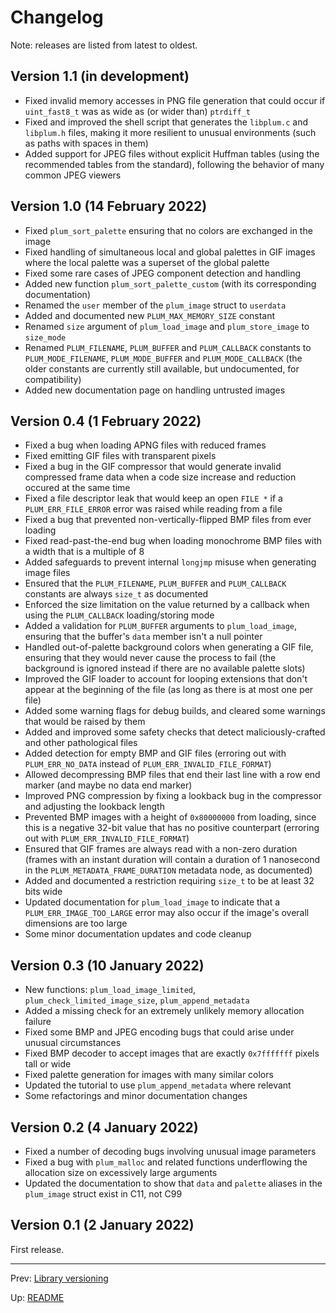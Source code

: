 # Changelog

Note: releases are listed from latest to oldest.

## Version 1.1 (in development)

- Fixed invalid memory accesses in PNG file generation that could occur if `uint_fast8_t` was as wide as (or wider
  than) `ptrdiff_t`
- Fixed and improved the shell script that generates the `libplum.c` and `libplum.h` files, making it more resilient
  to unusual environments (such as paths with spaces in them)
- Added support for JPEG files without explicit Huffman tables (using the recommended tables from the standard),
  following the behavior of many common JPEG viewers

## Version 1.0 (14 February 2022)

- Fixed `plum_sort_palette` ensuring that no colors are exchanged in the image
- Fixed handling of simultaneous local and global palettes in GIF images where the local palette was a superset of the
  global palette
- Fixed some rare cases of JPEG component detection and handling
- Added new function `plum_sort_palette_custom` (with its corresponding documentation)
- Renamed the `user` member of the `plum_image` struct to `userdata`
- Added and documented new `PLUM_MAX_MEMORY_SIZE` constant
- Renamed `size` argument of `plum_load_image` and `plum_store_image` to `size_mode`
- Renamed `PLUM_FILENAME`, `PLUM_BUFFER` and `PLUM_CALLBACK` constants to `PLUM_MODE_FILENAME`, `PLUM_MODE_BUFFER` and
  `PLUM_MODE_CALLBACK` (the older constants are currently still available, but undocumented, for compatibility)
- Added new documentation page on handling untrusted images

## Version 0.4 (1 February 2022)

- Fixed a bug when loading APNG files with reduced frames
- Fixed emitting GIF files with transparent pixels
- Fixed a bug in the GIF compressor that would generate invalid compressed frame data when a code size increase and
  reduction occured at the same time
- Fixed a file descriptor leak that would keep an open `FILE *` if a `PLUM_ERR_FILE_ERROR` error was raised while
  reading from a file
- Fixed a bug that prevented non-vertically-flipped BMP files from ever loading
- Fixed read-past-the-end bug when loading monochrome BMP files with a width that is a multiple of 8
- Added safeguards to prevent internal `longjmp` misuse when generating image files
- Ensured that the `PLUM_FILENAME`, `PLUM_BUFFER` and `PLUM_CALLBACK` constants are always `size_t` as documented
- Enforced the size limitation on the value returned by a callback when using the `PLUM_CALLBACK` loading/storing mode
- Added a validation for `PLUM_BUFFER` arguments to `plum_load_image`, ensuring that the buffer's `data` member isn't
  a null pointer
- Handled out-of-palette background colors when generating a GIF file, ensuring that they would never cause the
  process to fail (the background is ignored instead if there are no available palette slots)
- Improved the GIF loader to account for looping extensions that don't appear at the beginning of the file (as long as
  there is at most one per file)
- Added some warning flags for debug builds, and cleared some warnings that would be raised by them
- Added and improved some safety checks that detect maliciously-crafted and other pathological files
- Added detection for empty BMP and GIF files (erroring out with `PLUM_ERR_NO_DATA` instead of
  `PLUM_ERR_INVALID_FILE_FORMAT`)
- Allowed decompressing BMP files that end their last line with a row end marker (and maybe no data end marker)
- Improved PNG compression by fixing a lookback bug in the compressor and adjusting the lookback length
- Prevented BMP images with a height of `0x80000000` from loading, since this is a negative 32-bit value that has no
  positive counterpart (erroring out with `PLUM_ERR_INVALID_FILE_FORMAT`)
- Ensured that GIF frames are always read with a non-zero duration (frames with an instant duration will contain a
  duration of 1 nanosecond in the `PLUM_METADATA_FRAME_DURATION` metadata node, as documented)
- Added and documented a restriction requiring `size_t` to be at least 32 bits wide
- Updated documentation for `plum_load_image` to indicate that a `PLUM_ERR_IMAGE_TOO_LARGE` error may also occur if
  the image's overall dimensions are too large
- Some minor documentation updates and code cleanup

## Version 0.3 (10 January 2022)

- New functions: `plum_load_image_limited`, `plum_check_limited_image_size`, `plum_append_metadata`
- Added a missing check for an extremely unlikely memory allocation failure
- Fixed some BMP and JPEG encoding bugs that could arise under unusual circumstances
- Fixed BMP decoder to accept images that are exactly `0x7fffffff` pixels tall or wide
- Fixed palette generation for images with many similar colors
- Updated the tutorial to use `plum_append_metadata` where relevant
- Some refactorings and minor documentation changes

## Version 0.2 (4 January 2022)

- Fixed a number of decoding bugs involving unusual image parameters
- Fixed a bug with `plum_malloc` and related functions underflowing the allocation size on excessively large arguments
- Updated the documentation to show that `data` and `palette` aliases in the `plum_image` struct exist in C11, not C99

## Version 0.1 (2 January 2022)

First release.

* * *

Prev: [Library versioning](version.md)

Up: [README](README.md)
